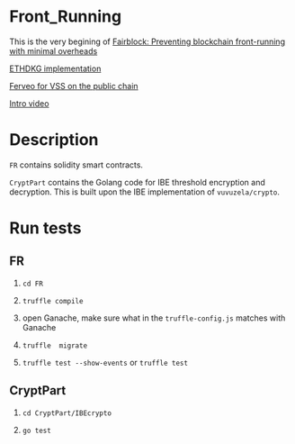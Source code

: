 # Front_Running

This is the very begining of [Fairblock: Preventing blockchain front-running with minimal overheads](https://scholar.google.com/citations?view_op=view_citation&hl=zh-CN&user=rqRcfVsAAAAJ&citation_for_view=rqRcfVsAAAAJ:d1gkVwhDpl0C)

[ETHDKG implementation](https://github.com/PhilippSchindler/ethdkg/)

[Ferveo for VSS on the public chain](https://anoma.network/blog/ferveo-a-distributed-key-generation-scheme-for-front-running-protection/)

[Intro video](https://youtu.be/otGWjS9zDeE)

# Description

`FR` contains solidity smart contracts.

`CryptPart` contains the Golang code for IBE threshold encryption and decryption. This is built upon the IBE implementation of `vuvuzela/crypto`.

# Run tests

## FR

1. `cd FR`

2. `truffle compile`

3. open Ganache, make sure what in the `truffle-config.js` matches with Ganache

4. `truffle  migrate`

5. `truffle test --show-events` or `truffle test`

## CryptPart

1. `cd CryptPart/IBEcrypto`

2. `go test`
